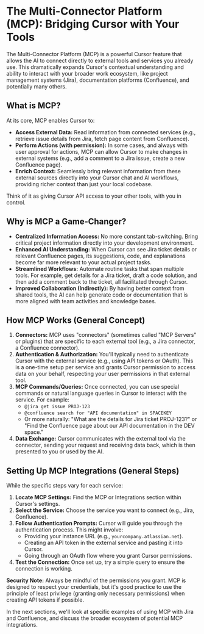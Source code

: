 # The Multi-Connector Platform (MCP): Bridging Cursor with Your Tools

The Multi-Connector Platform (MCP) is a powerful Cursor feature that allows the AI to connect directly to external tools and services you already use. This dramatically expands Cursor's contextual understanding and ability to interact with your broader work ecosystem, like project management systems (Jira), documentation platforms (Confluence), and potentially many others.

## What is MCP?

At its core, MCP enables Cursor to:

-   **Access External Data:** Read information from connected services (e.g., retrieve issue details from Jira, fetch page content from Confluence).
-   **Perform Actions (with permission):** In some cases, and always with user approval for actions, MCP can allow Cursor to make changes in external systems (e.g., add a comment to a Jira issue, create a new Confluence page).
-   **Enrich Context:** Seamlessly bring relevant information from these external sources directly into your Cursor chat and AI workflows, providing richer context than just your local codebase.

Think of it as giving Cursor API access to your other tools, with you in control.

## Why is MCP a Game-Changer?

-   **Centralized Information Access:** No more constant tab-switching. Bring critical project information directly into your development environment.
-   **Enhanced AI Understanding:** When Cursor can see Jira ticket details or relevant Confluence pages, its suggestions, code, and explanations become far more relevant to your actual project tasks.
-   **Streamlined Workflows:** Automate routine tasks that span multiple tools. For example, get details for a Jira ticket, draft a code solution, and then add a comment back to the ticket, all facilitated through Cursor.
-   **Improved Collaboration (Indirectly):** By having better context from shared tools, the AI can help generate code or documentation that is more aligned with team activities and knowledge bases.

## How MCP Works (General Concept)

1.  **Connectors:** MCP uses "connectors" (sometimes called "MCP Servers" or plugins) that are specific to each external tool (e.g., a Jira connector, a Confluence connector).
2.  **Authentication & Authorization:** You'll typically need to authenticate Cursor with the external service (e.g., using API tokens or OAuth). This is a one-time setup per service and grants Cursor permission to access data on your behalf, respecting your user permissions in that external tool.
3.  **MCP Commands/Queries:** Once connected, you can use special commands or natural language queries in Cursor to interact with the service. For example:
    *   `@jira get issue PROJ-123`
    *   `@confluence search for "API documentation" in SPACEKEY`
    *   Or more naturally: "What are the details for Jira ticket PROJ-123?" or "Find the Confluence page about our API documentation in the DEV space."
4.  **Data Exchange:** Cursor communicates with the external tool via the connector, sending your request and receiving data back, which is then presented to you or used by the AI.

## Setting Up MCP Integrations (General Steps)

While the specific steps vary for each service:

1.  **Locate MCP Settings:** Find the MCP or Integrations section within Cursor's settings.
2.  **Select the Service:** Choose the service you want to connect (e.g., Jira, Confluence).
3.  **Follow Authentication Prompts:** Cursor will guide you through the authentication process. This might involve:
    *   Providing your instance URL (e.g., `yourcompany.atlassian.net`).
    *   Creating an API token in the external service and pasting it into Cursor.
    *   Going through an OAuth flow where you grant Cursor permissions.
4.  **Test the Connection:** Once set up, try a simple query to ensure the connection is working.

**Security Note:** Always be mindful of the permissions you grant. MCP is designed to respect your credentials, but it's good practice to use the principle of least privilege (granting only necessary permissions) when creating API tokens if possible.

In the next sections, we'll look at specific examples of using MCP with Jira and Confluence, and discuss the broader ecosystem of potential MCP integrations. 